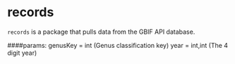 # records

`records` is a package that pulls data from the GBIF API database.  


####params:
genusKey = int (Genus classification key)
year = int,int (The 4 digit year)




